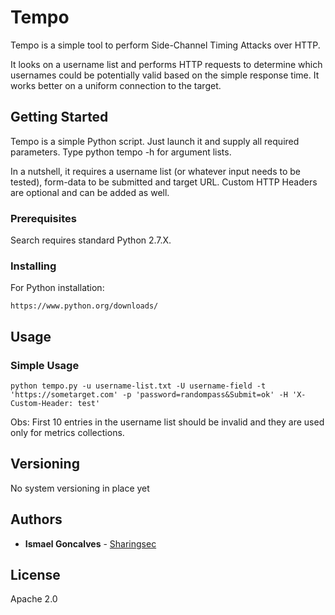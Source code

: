 # Tempo

Tempo is a simple tool to perform Side-Channel Timing Attacks over HTTP.

It looks on a username list and performs HTTP requests to determine which usernames could be potentially valid based on the simple response time. It works better on a uniform connection to the target.

## Getting Started

Tempo is a  simple Python script. Just launch it and supply all required parameters. Type python tempo -h for argument lists. 

In a nutshell, it requires a username list (or whatever input needs to be tested), form-data to be submitted and target URL. Custom HTTP Headers are optional and can be added as well. 

### Prerequisites

Search requires standard Python 2.7.X.

### Installing

For Python installation:

```
https://www.python.org/downloads/
```

## Usage

### Simple Usage

```
python tempo.py -u username-list.txt -U username-field -t 'https://sometarget.com' -p 'password=randompass&Submit=ok' -H 'X-Custom-Header: test'
```
Obs: First 10 entries in the username list should be invalid and they are used only for metrics collections.

## Versioning

No system versioning in place yet

## Authors

* **Ismael Goncalves** -  [Sharingsec](https://sharingsec.blogspot.com)

## License

Apache 2.0
